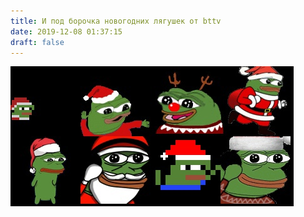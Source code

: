 ```yaml
---
title: И под борочка новогодних лягушек от bttv
date: 2019-12-08 01:37:15
draft: false
---
```


![](/img/vk/8rqiu-85d3Y.jpg)
